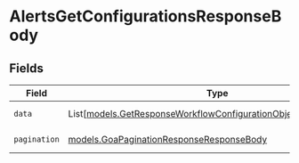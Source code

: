 # AlertsGetConfigurationsResponseBody


## Fields

| Field                                                                                                                              | Type                                                                                                                               | Required                                                                                                                           | Description                                                                                                                        |
| ---------------------------------------------------------------------------------------------------------------------------------- | ---------------------------------------------------------------------------------------------------------------------------------- | ---------------------------------------------------------------------------------------------------------------------------------- | ---------------------------------------------------------------------------------------------------------------------------------- |
| `data`                                                                                                                             | List[[models.GetResponseWorkflowConfigurationObjectResponseBody](../models/getresponseworkflowconfigurationobjectresponsebody.md)] | :heavy_check_mark:                                                                                                                 | List of alert configurations.                                                                                                      |
| `pagination`                                                                                                                       | [models.GoaPaginationResponseResponseBody](../models/goapaginationresponseresponsebody.md)                                         | :heavy_check_mark:                                                                                                                 | Pagination parameters.                                                                                                             |